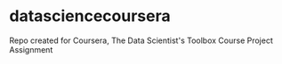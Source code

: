 datasciencecoursera
===================

Repo created for Coursera, The Data Scientist's Toolbox Course Project Assignment
